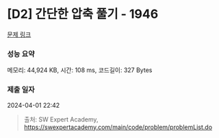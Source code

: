 # [D2] 간단한 압축 풀기 - 1946 

[문제 링크](https://swexpertacademy.com/main/code/problem/problemDetail.do?contestProbId=AV5PmkDKAOMDFAUq) 

### 성능 요약

메모리: 44,924 KB, 시간: 108 ms, 코드길이: 327 Bytes

### 제출 일자

2024-04-01 22:42



> 출처: SW Expert Academy, https://swexpertacademy.com/main/code/problem/problemList.do